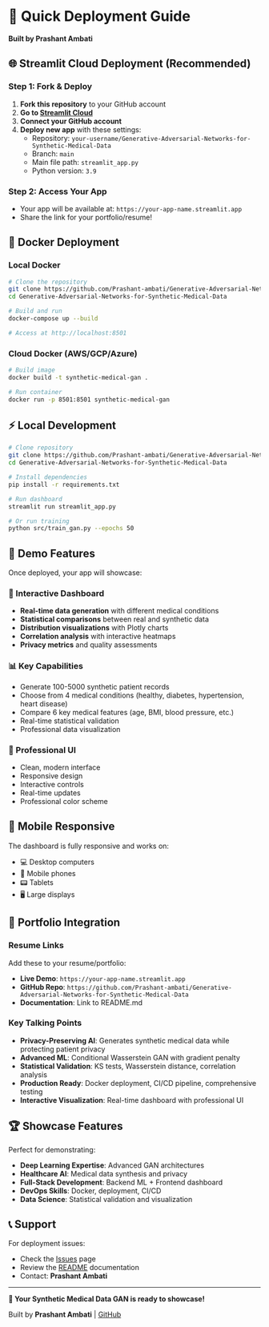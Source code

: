 # 🚀 Quick Deployment Guide

**Built by Prashant Ambati**

## 🌐 Streamlit Cloud Deployment (Recommended)

### Step 1: Fork & Deploy
1. **Fork this repository** to your GitHub account
2. **Go to [Streamlit Cloud](https://streamlit.io/cloud)**
3. **Connect your GitHub account**
4. **Deploy new app** with these settings:
   - Repository: `your-username/Generative-Adversarial-Networks-for-Synthetic-Medical-Data`
   - Branch: `main`
   - Main file path: `streamlit_app.py`
   - Python version: `3.9`

### Step 2: Access Your App
- Your app will be available at: `https://your-app-name.streamlit.app`
- Share the link for your portfolio/resume!

## 🐳 Docker Deployment

### Local Docker
```bash
# Clone the repository
git clone https://github.com/Prashant-ambati/Generative-Adversarial-Networks-for-Synthetic-Medical-Data.git
cd Generative-Adversarial-Networks-for-Synthetic-Medical-Data

# Build and run
docker-compose up --build

# Access at http://localhost:8501
```

### Cloud Docker (AWS/GCP/Azure)
```bash
# Build image
docker build -t synthetic-medical-gan .

# Run container
docker run -p 8501:8501 synthetic-medical-gan
```

## ⚡ Local Development

```bash
# Clone repository
git clone https://github.com/Prashant-ambati/Generative-Adversarial-Networks-for-Synthetic-Medical-Data.git
cd Generative-Adversarial-Networks-for-Synthetic-Medical-Data

# Install dependencies
pip install -r requirements.txt

# Run dashboard
streamlit run streamlit_app.py

# Or run training
python src/train_gan.py --epochs 50
```

## 🎯 Demo Features

Once deployed, your app will showcase:

### 🏥 Interactive Dashboard
- **Real-time data generation** with different medical conditions
- **Statistical comparisons** between real and synthetic data
- **Distribution visualizations** with Plotly charts
- **Correlation analysis** with interactive heatmaps
- **Privacy metrics** and quality assessments

### 📊 Key Capabilities
- Generate 100-5000 synthetic patient records
- Choose from 4 medical conditions (healthy, diabetes, hypertension, heart disease)
- Compare 6 key medical features (age, BMI, blood pressure, etc.)
- Real-time statistical validation
- Professional data visualization

### 🎨 Professional UI
- Clean, modern interface
- Responsive design
- Interactive controls
- Real-time updates
- Professional color scheme

## 📱 Mobile Responsive

The dashboard is fully responsive and works on:
- 💻 Desktop computers
- 📱 Mobile phones  
- 📟 Tablets
- 🖥️ Large displays

## 🔗 Portfolio Integration

### Resume Links
Add these to your resume/portfolio:
- **Live Demo**: `https://your-app-name.streamlit.app`
- **GitHub Repo**: `https://github.com/Prashant-ambati/Generative-Adversarial-Networks-for-Synthetic-Medical-Data`
- **Documentation**: Link to README.md

### Key Talking Points
- **Privacy-Preserving AI**: Generates synthetic medical data while protecting patient privacy
- **Advanced ML**: Conditional Wasserstein GAN with gradient penalty
- **Statistical Validation**: KS tests, Wasserstein distance, correlation analysis
- **Production Ready**: Docker deployment, CI/CD pipeline, comprehensive testing
- **Interactive Visualization**: Real-time dashboard with professional UI

## 🏆 Showcase Features

Perfect for demonstrating:
- **Deep Learning Expertise**: Advanced GAN architectures
- **Healthcare AI**: Medical data synthesis and privacy
- **Full-Stack Development**: Backend ML + Frontend dashboard
- **DevOps Skills**: Docker, deployment, CI/CD
- **Data Science**: Statistical validation and visualization

## 📞 Support

For deployment issues:
- Check the [Issues](https://github.com/Prashant-ambati/Generative-Adversarial-Networks-for-Synthetic-Medical-Data/issues) page
- Review the [README](README.md) documentation
- Contact: **Prashant Ambati**

---

**🎉 Your Synthetic Medical Data GAN is ready to showcase!**

Built by **Prashant Ambati** | [GitHub](https://github.com/Prashant-ambati)